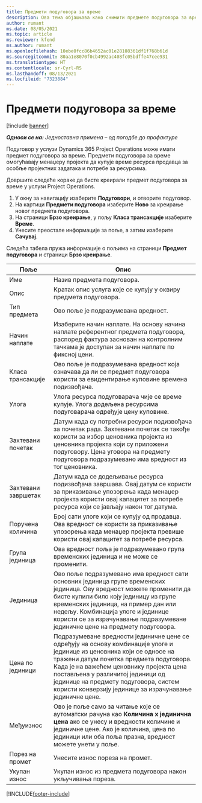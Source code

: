 ```yaml
---
title: Предмети подуговора за време
description: Ова тема објашњава како снимити предмете подуговора за време и евидентирати куповину времена од продаваца.
author: rumant
ms.date: 08/05/2021
ms.topic: article
ms.reviewer: kfend
ms.author: rumant
ms.openlocfilehash: 10ebe0fcc86b4652ac01e28108361df1f768b61d
ms.sourcegitcommit: 80aa1e8070f0cb4992ac408fc05bdffe47cee931
ms.translationtype: HT
ms.contentlocale: sr-Cyrl-RS
ms.lasthandoff: 08/13/2021
ms.locfileid: "7323884"
---
```

# <a name="subcontract-lines-for-time"></a>Предмети подуговора за време

[!include [banner](../../includes/dataverse-preview.md)]

_**Односи се на:** Једноставна примена – од погодбе до профактуре_

Подуговор у услузи Dynamics 365 Project Operations може имати предмет подуговора за време. Предмети подуговора за време омогућавају менаџеру пројекта да купује време ресурса продавца за особље пројектних задатака и потребе за ресурсима.

Довршите следеће кораке да бисте креирали предмет подуговора за време у услузи Project Operations.

1. У окну за навигацију изаберите **Подуговори**, и отворите подуговор.
2. На картици **Предмети подуговора** изаберите **Ново** за креирање новог предмета подуговора.
3. На страници **Брзо креирање**, у пољу **Класа трансакције** изаберите **Време**.
4. Унесите преостале информације за поље, а затим изаберите **Сачувај**.

  Следећа табела пружа информације о пољима на страници **Предмет подуговора** и страници **Брзо креирање**.

| **Поље** | **Опис** |
| --- | --- |
| Име | Назив предмета подуговора. |
| Опис | Кратак опис услуга које се купују у оквиру предмета подуговора. | 
| Тип предмета | Ово поље је подразумевана вредност.  |
| Начин наплате | Изаберите начин наплате. На основу начина наплате референтног предмета подуговора, распоред фактура заснован на контролним тачкама је доступан за начин наплате по фиксној цени. |
| Класа трансакције | Ово поље је подразумевана вредност која означава да ли се предмет подуговора користи за евидентирање куповине времена подизвођача. |
| Улога | Улога ресурса подуговарача чије се време купује. Улога додељена ресурсима подуговарача одређује цену куповине. |
| Захтевани почетак | Датум када су потребни ресурси подизвођача за почетак рада. Захтевани почетак се такође користи за избор ценовника пројекта из ценовника пројекта који су приложени подуговору. Цена уговора на предмету подуговора подразумевано има вредност из тог ценовника. |
| Захтевани завршетак | Датум када се додељивање ресурса подизвођача завршава. Овај датум се користи за приказивање упозорења када менаџер пројекта користи овај капацитет за потребе ресурса који се јављају након тог датума. |
| Поручена количина | Број сати улоге који се купују од продавца. Ова вредност се користи за приказивање упозорења када менаџер пројекта превише користи овај капацитет за потребе ресурса. |
| Група јединица | Ова вредност поља је подразумевано група временских јединица и не може се променити.  |
| Јединица | Ово поље подразумевано има вредност сати основних јединица групе временских јединица. Ову вредност можете променити да бисте купили било коју јединицу из групе временских јединица, на пример дан или недељу. Комбинација улоге и јединице користи се за израчунавање подразумеване јединичне цене на предмету подуговора. |
| Цена по јединици | Подразумеване вредности јединичне цене се одређују на основу комбинације улоге и јединице из ценовника који се односе на тражени датум почетка предмета подуговора. Када је на важећем ценовнику пројекта цена постављена у различитој јединици од јединице на предмету подуговора, систем користи конверзију јединице за израчунавање јединичне цене. |
| Међуизнос | Ово је поље само за читање које се аутоматски рачуна као **Количина x јединична цена** ако се унесу и вредности количине и јединичне цене. Ако је количина, цена по јединици или оба поља празна, вредност можете унети у поље. |
| Порез на промет |  Унесите износ пореза на промет. |
| Укупан износ | Укупан износ из предмета подуговора након укључивања пореза. |


[!INCLUDE[footer-include](../../includes/footer-banner.md)]
